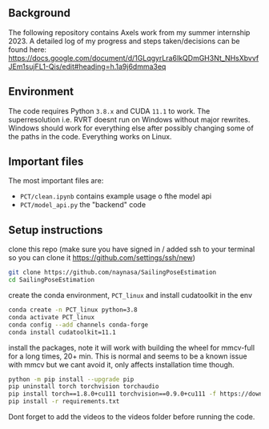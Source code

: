 ## Background
The following repository contains Axels work from my summer internship 2023. A detailed log of my progress and steps taken/decisions can be found here: https://docs.google.com/document/d/1GLqgyrLra6IkQDmGH3Nt_NHsXbvvfJEm1sujFL1-Qis/edit#heading=h.1a9j6dmma3eq
## Environment
The code requires Python `3.8.x` and CUDA `11.1` to work. The superresolution i.e. RVRT doesnt run on Windows without major rewrites. Windows should work for everything else after possibly changing some of the paths in the code. Everything works on Linux.
## Important files
The most important files are:
- `PCT/clean.ipynb` contains example usage o fthe model api
- `PCT/model_api.py` the "backend" code

## Setup instructions
clone this repo (make sure you have signed in / added ssh to your terminal so you can clone it https://github.com/settings/ssh/new)
```bash
git clone https://github.com/naynasa/SailingPoseEstimation
cd SailingPoseEstimation
```
create the conda environment, `PCT_linux` and install cudatoolkit in the env
```bash
conda create -n PCT_linux python=3.8
conda activate PCT_linux
conda config --add channels conda-forge
conda install cudatoolkit=11.1
```
install the packages, note it will work with building the wheel for mmcv-full for a long times, 20+ min. This is normal and seems to be a known issue with mmcv but we cant avoid it, only affects installation time though.
```bash
python -m pip install --upgrade pip
pip uninstall torch torchvision torchaudio
pip install torch==1.8.0+cu111 torchvision==0.9.0+cu111 -f https://download.pytorch.org/whl/torch_stable.html
pip install -r requirements.txt
```

Dont forget to add the videos to the videos folder before running the code.


